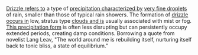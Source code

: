 
[Drizzle refers to](1/3/2/3/2/1/.Drizzle) a type of [precipitation characterized by](1/3/2/3/2/.Precipitation) [very fine droplets](1/3/2/3/2/1/.Drizzle) of rain, smaller than those of typical rain showers. The formation of [drizzle occurs in](1/3/2/3/2/1/.Drizzle) low, stratus type [clouds and is](1/2/2/2/1/1/1/3/.Cloudiness) usually associated with mist or fog. [This precipitation form](1/3/2/3/2/.Precipitation) is often less disrupting but can persistently occupy extended periods, creating damp conditions. Borrowing a quote from novelist Lang Leav, "The world around me is rebuilding itself, nurturing itself back to tonic bliss, a state of equilibrium."

